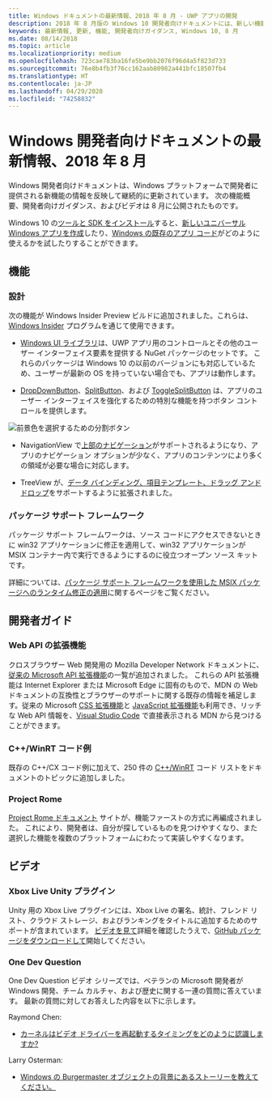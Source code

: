 ```yaml
---
title: Windows ドキュメントの最新情報、2018 年 8 月 - UWP アプリの開発
description: 2018 年 8 月版の Windows 10 開発者向けドキュメントには、新しい機能、ビデオ、サンプル、開発者向けガイダンスが追加されました。
keywords: 最新情報, 更新, 機能, 開発者向けガイダンス, Windows 10, 8 月
ms.date: 08/14/2018
ms.topic: article
ms.localizationpriority: medium
ms.openlocfilehash: 723cae783ba16fe5be9bb2076f96d4a5f823d733
ms.sourcegitcommit: 76e8b4fb3f76cc162aab80982a441bfc18507fb4
ms.translationtype: HT
ms.contentlocale: ja-JP
ms.lasthandoff: 04/29/2020
ms.locfileid: "74258832"
---
```

# <a name="whats-new-in-the-windows-developer-docs-in-august-2018"></a>Windows 開発者向けドキュメントの最新情報、2018 年 8 月

Windows 開発者向けドキュメントは、Windows プラットフォームで開発者に提供される新機能の情報を反映して継続的に更新されています。 次の機能概要、開発者向けガイダンス、およびビデオは 8 月に公開されたものです。

Windows 10 の[ツールと SDK をインストール](https://developer.microsoft.com/windows/downloads#_blank)すると、[新しいユニバーサル Windows アプリを作成](../get-started/create-uwp-apps.md)したり、[Windows の既存のアプリ コード](../porting/index.md)がどのように使えるかを試したりすることができます。

## <a name="features"></a>機能

### <a name="design"></a>設計

次の機能が Windows Insider Preview ビルドに追加されました。これらは、[Windows Insider](https://insider.windows.com/) プログラムを通じて使用できます。

* [Windows UI ライブラリ](https://docs.microsoft.com/uwp/toolkits/winui/)は、UWP アプリ用のコントロールとその他のユーザー インターフェイス要素を提供する NuGet パッケージのセットです。 これらのパッケージは Windows 10 の以前のバージョンにも対応しているため、ユーザーが最新の OS を持っていない場合でも、アプリは動作します。

* [DropDownButton](../design/controls-and-patterns/buttons.md#create-a-drop-down-button)、[SplitButton](../design/controls-and-patterns/buttons.md#create-a-split-button)、および [ToggleSplitButton](../design/controls-and-patterns/buttons.md#create-a-toggle-split-button) は、アプリのユーザー インターフェイスを強化するための特別な機能を持つボタン コントロールを提供します。

![前景色を選択するための分割ボタン](../design/controls-and-patterns/images/split-button-rtb.png)

* NavigationView で[上部のナビゲーション](../design/controls-and-patterns/navigationview.md)がサポートされるようになり、アプリのナビゲーション オプションが少なく、アプリのコンテンツにより多くの領域が必要な場合に対応します。

* TreeView が、[データ バインディング、項目テンプレート、ドラッグ アンド ドロップ](../design/controls-and-patterns/tree-view.md)をサポートするように拡張されました。

### <a name="package-support-framework"></a>パッケージ サポート フレームワーク

パッケージ サポート フレームワークは、ソース コードにアクセスできないときに win32 アプリケーションに修正を適用して、win32 アプリケーションが MSIX コンテナー内で実行できるようにするのに役立つオープン ソース キットです。

詳細については、[パッケージ サポート フレームワークを使用した MSIX パッケージへのランタイム修正の適用](../porting/package-support-framework.md)に関するページをご覧ください。

## <a name="developer-guidance"></a>開発者ガイド

### <a name="web-api-extensions"></a>Web API の拡張機能

クロスブラウザー Web 開発用の Mozilla Developer Network ドキュメントに、[従来の Microsoft API 拡張機能](https://developer.mozilla.org/docs/Web/API/Microsoft_API_extensions)の一覧が追加されました。 これらの API 拡張機能は Internet Explorer または Microsoft Edge に固有のもので、MDN の Web ドキュメントの互換性とブラウザーのサポートに関する既存の情報を補足します。従来の Microsoft [CSS 拡張機能](https://developer.mozilla.org/docs/Web/CSS/Microsoft_Extensions)と [JavaScript 拡張機能](https://developer.mozilla.org/docs/Web/JavaScript/Microsoft_JavaScript_extensions)も利用でき、リッチな Web API 情報を、[Visual Studio Code](https://code.visualstudio.com/updates/v1_25#_new-css-pseudo-selectors-and-pseudo-elements-from-mdn) で直接表示される MDN から見つけることができます。

### <a name="cwinrt-code-examples"></a>C++/WinRT コード例

既存の C++/CX コード例に加えて、250 件の [C++/WinRT](../cpp-and-winrt-apis/index.md) コード リストをドキュメントのトピックに追加しました。

### <a name="project-rome"></a>Project Rome

[Project Rome ドキュメント](https://docs.microsoft.com/windows/project-rome/) サイトが、機能ファーストの方式に再編成されました。 これにより、開発者は、自分が探しているものを見つけやすくなり、また選択した機能を複数のプラットフォームにわたって実装しやすくなります。

## <a name="videos"></a>ビデオ

### <a name="xbox-live-unity-plugin"></a>Xbox Live Unity プラグイン

Unity 用の Xbox Live プラグインには、Xbox Live の署名、統計、フレンド リスト、クラウド ストレージ、およびランキングをタイトルに追加するためのサポートが含まれています。 [ビデオを見て](https://youtu.be/fVQZ-YgwNpY)詳細を確認したうえで、[GitHub パッケージをダウンロードして](https://aka.ms/UnityPlugin)開始してください。

### <a name="one-dev-question"></a>One Dev Question

One Dev Question ビデオ シリーズでは、ベテランの Microsoft 開発者が Windows 開発、チーム カルチャ、および歴史に関する一連の質問に答えています。 最新の質問に対してお答えした内容を以下に示します。

Raymond Chen: 

* [カーネルはビデオ ドライバーを再起動するタイミングをどのように認識しますか?](https://youtu.be/3SNAdyO1l5c)

Larry Osterman: 

* [Windows の Burgermaster オブジェクトの背景にあるストーリーを教えてください。](https://youtu.be/0TDSbyAIvX0)